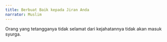 ```yaml
---
title: Berbuat Baik kepada Jiran Anda
narrator: Muslim
---
```


Orang yang tetangganya tidak selamat dari kejahatannya tidak akan masuk syurga.
